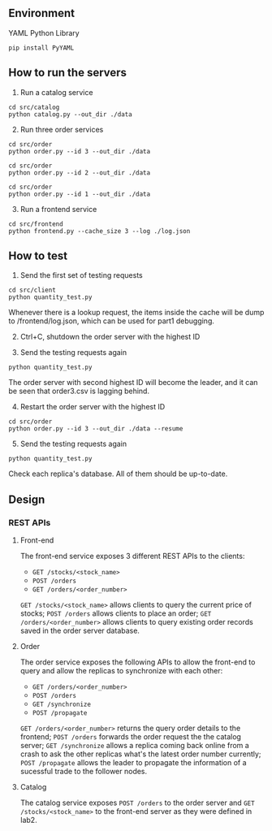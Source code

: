 ## Environment
YAML Python Library
```shell
pip install PyYAML
```

## How to run the servers
1. Run a catalog service
```shell
cd src/catalog
python catalog.py --out_dir ./data 
```

2. Run three order services
```shell
cd src/order
python order.py --id 3 --out_dir ./data
```
```shell
cd src/order
python order.py --id 2 --out_dir ./data
```
```shell
cd src/order
python order.py --id 1 --out_dir ./data
```

3. Run a frontend service
```shell
cd src/frontend
python frontend.py --cache_size 3 --log ./log.json
```

## How to test
1. Send the first set of testing requests
```shell
cd src/client
python quantity_test.py
```
Whenever there is a lookup request, the items inside the cache will be dump to /frontend/log.json, which can be used for part1 debugging.

2. Ctrl+C, shutdown the order server with the highest ID 

3. Send the testing requests again
```shell
python quantity_test.py
```
The order server with second highest ID will become the leader, and it can be seen that order3.csv is lagging behind.

4. Restart the order server with the highest ID
```shell
cd src/order
python order.py --id 3 --out_dir ./data --resume
```

5. Send the testing requests again
```shell
python quantity_test.py
```
Check each replica's database. All of them should be up-to-date.

## Design

### REST APIs
1.  Front-end

    The front-end service exposes 3 different REST APIs to the clients:

    *   `GET /stocks/<stock_name>`
    *   `POST /orders`
    *   `GET /orders/<order_number>`

    `GET /stocks/<stock_name>` allows clients to query the current price of stocks; `POST /orders` allows clients to place an order; `GET /orders/<order_number>` allows clients to query existing order records saved in the order server database.

2. Order

    The order service exposes the following APIs to allow the front-end to query and allow the replicas to synchronize with each other:

    *   `GET /orders/<order_number>`
    *   `POST /orders`
    *   `GET /synchronize`
    *   `POST /propagate`
    
    `GET /orders/<order_number>` returns the query order details to the frontend; `POST /orders` forwards the order request the the catalog server; `GET /synchronize` allows a replica coming back online from a crash to ask the other replicas what's the latest order number currently; `POST /propagate` allows the leader to propagate the information of a sucessful trade to the follower nodes. 

3. Catalog

    The catalog service exposes `POST /orders` to the order server and `GET /stocks/<stock_name>` to the front-end server as they were defined in lab2.